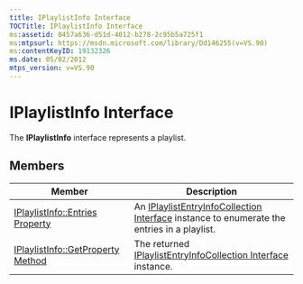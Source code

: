 ```yaml
---
title: IPlaylistInfo Interface
TOCTitle: IPlaylistInfo Interface
ms:assetid: 0457a636-d51d-4012-b278-2c95b5a725f1
ms:mtpsurl: https://msdn.microsoft.com/library/Dd146255(v=VS.90)
ms:contentKeyID: 19132326
ms.date: 05/02/2012
mtps_version: v=VS.90
---
```


# IPlaylistInfo Interface

The **IPlaylistInfo** interface represents a playlist.

## Members

|Member|Description|
|--- |--- |
|[IPlaylistInfo::Entries Property](iplaylistinfo-entries-property.md)|An [IPlaylistEntryInfoCollection Interface](iplaylistentryinfocollection-interface.md) instance to enumerate the entries in a playlist.|
|[IPlaylistInfo::GetProperty Method](iplaylistinfo-getproperty-method.md)|The returned [IPlaylistEntryInfoCollection Interface](iplaylistentryinfocollection-interface.md) instance.|
